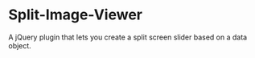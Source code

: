 # Split-Image-Viewer
A jQuery plugin that lets you create a split screen slider based on a data object.